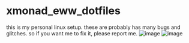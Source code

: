 # xmonad_eww_dotfiles
this is my personal linux setup. these are probably has many bugs and glitches. so  if you want me to fix it, please report me.
![image](https://github.com/Tail-R/xmonad_eww_dotfiles/assets/132870183/ce5286a3-2f4f-40b4-8d9b-c4d8c13d342c)
![image](https://github.com/Tail-R/xmonad_eww_dotfiles/assets/132870183/abd73e6f-de16-494b-8fb6-4f989b559a78)
